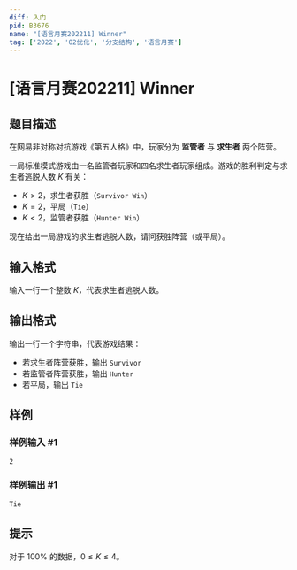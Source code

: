 ```yaml
---
diff: 入门
pid: B3676
name: "[语言月赛202211] Winner"
tag: ['2022', 'O2优化', '分支结构', '语言月赛']
---
```

# [语言月赛202211] Winner
## 题目描述

在网易非对称对抗游戏《第五人格》中，玩家分为 **监管者** 与 **求生者** 两个阵营。

一局标准模式游戏由一名监管者玩家和四名求生者玩家组成。游戏的胜利判定与求生者逃脱人数 $K$ 有关：

- $K>2$，求生者获胜（$\texttt{Survivor Win}$）
- $K=2$，平局（$\texttt{Tie}$）
- $K<2$，监管者获胜（$\texttt{Hunter Win}$）

现在给出一局游戏的求生者逃脱人数，请问获胜阵营（或平局）。
## 输入格式

输入一行一个整数 $K$，代表求生者逃脱人数。
## 输出格式

输出一行一个字符串，代表游戏结果：

- 若求生者阵营获胜，输出 `Survivor`
- 若监管者阵营获胜，输出 `Hunter`
- 若平局，输出 `Tie`
## 样例

### 样例输入 #1
```
2
```
### 样例输出 #1
```
Tie
```
## 提示

对于 $100\%$ 的数据，$0 \le K \le 4$。

